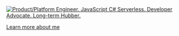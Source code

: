 <a href="https://kosalanuwan.github.io">
  <img
    alt="Product/Platform Engineer. JavaScript C# Serverless. Developer Advocate. Long-term Hubber."
    src="https://raw.githubusercontent.com/kosalanuwan/kosalanuwan/main/GitHubCover.jpeg"
  />
</a>

[Learn more about me](https://kosalanuwan.github.io)